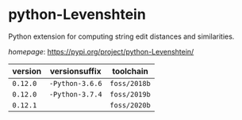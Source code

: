 # python-Levenshtein

Python extension for computing string edit distances and similarities.

*homepage*: <https://pypi.org/project/python-Levenshtein/>

version | versionsuffix | toolchain
--------|---------------|----------
``0.12.0`` | ``-Python-3.6.6`` | ``foss/2018b``
``0.12.0`` | ``-Python-3.7.4`` | ``foss/2019b``
``0.12.1`` |  | ``foss/2020b``

